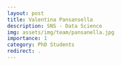 ```yaml
---
layout: post
title: Valentina Pansansella
description: SNS - Data Science
img: assets/img/team/pansanella.jpg
importance: 1
category: PhD Students
redirect: .
---
```

